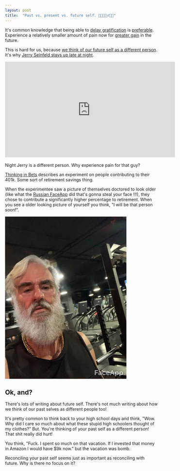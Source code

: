 ```yaml
---
layout: post
title:  "Past vs. present vs. future self. 👶🏼👱🏼‍♂️👴🏼"
---
```


It's common knowledge that being able to [delay gratification](https://www.youtube.com/watch?v=Yo4WF3cSd9Q) is [preferable](https://www.thebalance.com/the-power-of-compound-interest-358054). Experience a relatively smaller amount of pain now for [greater gain](https://www.marketwatch.com/story/from-6000-to-67-billion-warren-buffetts-wealth-through-the-ages-2015-08-17) in the future.

This is hard for us, because [we think of our future self as a different person](https://www.newscientist.com/article/2127901-your-true-self-the-future-is-a-foreign-person/). It's why [Jerry Seinfeld stays up late at night](https://www.youtube.com/watch?v=W-Cz-LK16g4). 

<iframe width="560" height="315" src="https://www.youtube.com/embed/W-Cz-LK16g4" frameborder="0" allow="accelerometer; autoplay; encrypted-media; gyroscope; picture-in-picture" allowfullscreen></iframe>

Night Jerry is a different person. Why experience pain for that guy?

[Thinking in Bets](https://www.amazon.com/Thinking-Bets-Making-Smarter-Decisions/dp/0735216355) describes an experiment on people contributing to their 401k. Some sort of retirement savings thing. 

When the experimentee saw a picture of themselves doctored to look older (like what the [Russian FaceApp](https://www.forbes.com/sites/thomasbrewster/2019/07/17/faceapp-is-the-russian-face-aging-app-a-danger-to-your-privacy/) did that's gonna steal your face !!!), they chose to contribute a significantly higher percentage to retirement. When you see a older looking picture of yourself you think, "I will be that person soon!".

![me when I'm old and jacked](/img/me-old.jpg)

## Ok, and?

There's lots of writing about future self. There's not much writing about how we think of our past selves as different people too!

It's pretty common to think back to your high school days and think, "Wow. Why did I care so much about what these stupid high schoolers thought of my clothes?" But. You're thinking of your past self as a different person! That shit really did hurt!

You think, "Fuck. I spent so much on that vacation. If I invested that money in Amazon I would have $9k now." but the vacation was bomb.

Reconciling your past self seems just as important as reconciling with future. Why is there no focus on it?
